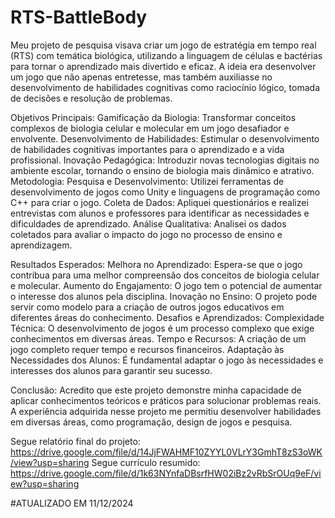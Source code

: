# RTS-BattleBody
Meu projeto de pesquisa visava criar um jogo de estratégia em tempo real (RTS) com temática biológica, utilizando a linguagem de células e bactérias para tornar o aprendizado mais divertido e eficaz. A ideia era desenvolver um jogo que não apenas entretesse, mas também auxiliasse no desenvolvimento de habilidades cognitivas como raciocínio lógico, tomada de decisões e resolução de problemas.

Objetivos Principais:
Gamificação da Biologia: Transformar conceitos complexos de biologia celular e molecular em um jogo desafiador e envolvente.
Desenvolvimento de Habilidades: Estimular o desenvolvimento de habilidades cognitivas importantes para o aprendizado e a vida profissional.
Inovação Pedagógica: Introduzir novas tecnologias digitais no ambiente escolar, tornando o ensino de biologia mais dinâmico e atrativo.
Metodologia:
Pesquisa e Desenvolvimento: Utilizei ferramentas de desenvolvimento de jogos como Unity e linguagens de programação como C++ para criar o jogo.
Coleta de Dados: Apliquei questionários e realizei entrevistas com alunos e professores para identificar as necessidades e dificuldades de aprendizado.
Análise Qualitativa: Analisei os dados coletados para avaliar o impacto do jogo no processo de ensino e aprendizagem.

Resultados Esperados:
Melhora no Aprendizado: Espera-se que o jogo contribua para uma melhor compreensão dos conceitos de biologia celular e molecular.
Aumento do Engajamento: O jogo tem o potencial de aumentar o interesse dos alunos pela disciplina.
Inovação no Ensino: O projeto pode servir como modelo para a criação de outros jogos educativos em diferentes áreas do conhecimento.
Desafios e Aprendizados:
Complexidade Técnica: O desenvolvimento de jogos é um processo complexo que exige conhecimentos em diversas áreas.
Tempo e Recursos: A criação de um jogo completo requer tempo e recursos financeiros.
Adaptação às Necessidades dos Alunos: É fundamental adaptar o jogo às necessidades e interesses dos alunos para garantir seu sucesso.

Conclusão:
Acredito que este projeto demonstre minha capacidade de aplicar conhecimentos teóricos e práticos para solucionar problemas reais. A experiência adquirida nesse projeto me permitiu desenvolver habilidades em diversas áreas, como programação, design de jogos e pesquisa.

Segue relatório final do projeto: https://drive.google.com/file/d/14JjFWAHMF10ZYYL0VLrY3GmhT8zS3oWK/view?usp=sharing
Segue currículo resumido: https://drive.google.com/file/d/1k63NYnfaDBsrfHW02iBz2vRbSrOUq9eF/view?usp=sharing

#ATUALIZADO EM 11/12/2024
